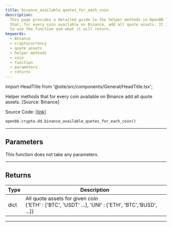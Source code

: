 ```yaml
---
title: binance_available_quotes_for_each_coin
description:
  This page provides a detailed guide to the helper methods in OpenBB Terminal
  that, for every coin available on Binance, add all quote assets. It includes how
  to use the function and what it will return.
keywords:
  - Binance
  - cryptocurrency
  - quote assets
  - helper methods
  - coin
  - function
  - parameters
  - returns
---
```


import HeadTitle from '@site/src/components/General/HeadTitle.tsx';

<HeadTitle title="crypto.dd.binance_available_quotes_for_each_coin - Reference | OpenBB SDK Docs" />

Helper methods that for every coin available on Binance add all quote assets. [Source: Binance]

Source Code: [[link](https://github.com/OpenBB-finance/OpenBBTerminal/tree/main/openbb_terminal/cryptocurrency/due_diligence/binance_model.py#L77)]

```python
openbb.crypto.dd.binance_available_quotes_for_each_coin()
```

---

## Parameters

This function does not take any parameters.

---

## Returns

| Type | Description                                                                                             |
| ---- | ------------------------------------------------------------------------------------------------------- |
| dict | All quote assets for given coin<br/>\{'ETH' : ['BTC', 'USDT' ...], 'UNI' : ['ETH', 'BTC','BUSD', ...]\} |

---
